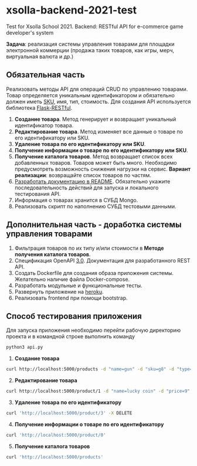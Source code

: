 # xsolla-backend-2021-test

Test for Xsolla School 2021. Backend: RESTful API for e-commerce game developer's system 

**Задача**: реализация системы управления товарами для площадки электронной коммерции (продажа таких товаров, как игры, мерч, виртуальная валюта и др.)

## Обязательная часть

Реализовать методы API для операций CRUD по управлению товарами. Товар определяется уникальным идентификатором и обязательно должен иметь [SKU](https://ru.wikipedia.org/wiki/SKU), имя, тип, стоимость. Для создания API используется библиотека [Flask-RESTful](https://flask-restful.readthedocs.io/en/latest/index.html).

1. **Создание товара**. Метод генерирует и возвращает уникальный идентификатор товара.
2. **Редактирование товара**. Метод изменяет все данные о товаре по его идентификатору или SKU.
3. **Удаление товара по его идентификатору или SKU**.
4. **Получение информации о товаре по его идентификатору или SKU**.
5. **Получение каталога товаров**. Метод возвращает список всех добавленных товаров. Товаров может быть много. Необходимо предусмотреть возможность снижения нагрузки на сервис. **Вариант реализации**: возвращайте список товаров по частям.
6. [Разработать документацию в README](https://medium.com/xsolla-tech/tips-to-help-developer-improve-their-test-tasks-69d5a3b948d3). Обязательно укажите последовательность действий для запуска и локального тестирования API.
7. Информация о товарах хранится в СУБД Mongo.
8. Реализовать скрипт по наполнению СУБД тестовыми данными.

## Дополнительная часть - доработка системы управления товарами

1. Фильтрация товаров по их типу и/или стоимости в **Методе получения каталога товаров**.
2. Спецификация OpenAPI [3.0](https://swagger.io/specification/). Документация для разработанного REST API.
3. Создать Dockerfile для создания образа приложения системы. Желательно наличие файла Docker-compose.
4. Разработать модульные и функциональные тесты.
5. Развернуть приложение на [heroku](https://www.heroku.com/).
6. Реализовать frontend при помощи bootstrap.

## Способ тестирования приложения

Для запуска приложения необходимо перейти рабочую директорию проекта и в командной строке выполнить команду

```bash
python3 api.py
```

1. **Создание товара**

```bash
curl http://localhost:5000/products -d "name=gun" -d "sku=g8" -d "type=item" -d "price=3" -X POST
```

2. **Редактирование товара**

```bash
curl http://localhost:5000/product/1 -d "name=lucky coin" -d "price=9" -X PUT
```

3. **Удаление товара по его идентификатору** 

```bash
curl 'http://localhost:5000/product/3' -X DELETE
```

4. **Получение информации о товаре по его идентификатору**

```bash
curl 'http://localhost:5000/product/0'
```

5. **Получение каталога товаров**

```bash
curl 'http://localhost:5000/products'
```